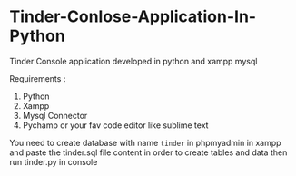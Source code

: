 # Tinder-Conlose-Application-In-Python
Tinder Console application developed in python and xampp mysql

Requirements :
1. Python
2. Xampp
3. Mysql Connector
4. Pychamp or your fav code editor like sublime text

You need to create database with name `tinder` in phpmyadmin in xampp and paste the tinder.sql file content in order to create tables and data
then run tinder.py in console
